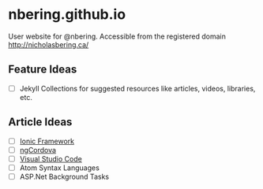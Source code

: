 nbering.github.io
==================

User website for @nbering. Accessible from the registered domain http://nicholasbering.ca/

## Feature Ideas

- [ ] Jekyll Collections for suggested resources like articles, videos, libraries, etc.

## Article Ideas

- [ ] [Ionic Framework](http://ionicframework.com)
- [ ] [ngCordova](http://ngCordova.com)
- [ ] [Visual Studio Code](https://visualstudio.com/products/code-vs)
- [ ] Atom Syntax Languages
- [ ] ASP.Net Background Tasks
